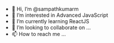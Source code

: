 - 👋 Hi, I’m @sampathkumarm
- 👀 I’m interested in Advanced JavaScript
- 🌱 I’m currently learning ReactJS
- 💞️ I’m looking to collaborate on ...
- 📫 How to reach me ...

<!---
sampathkumarm/sampathkumarm is a ✨ special ✨ repository because its `README.md` (this file) appears on your GitHub profile.
You can click the Preview link to take a look at your changes.
--->
